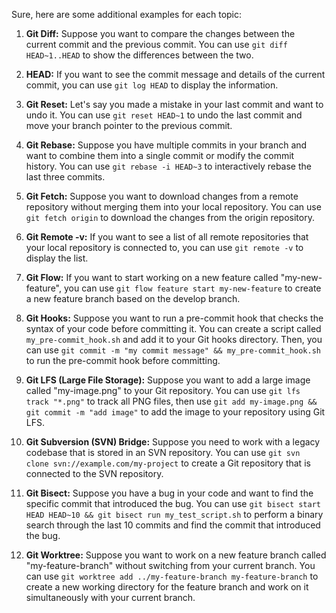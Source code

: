 Sure, here are some additional examples for each topic:

1. **Git Diff:** Suppose you want to compare the changes between the current commit and the previous commit. You can use `git diff HEAD~1..HEAD` to show the differences between the two.

2. **HEAD:** If you want to see the commit message and details of the current commit, you can use `git log HEAD` to display the information.

3. **Git Reset:** Let's say you made a mistake in your last commit and want to undo it. You can use `git reset HEAD~1` to undo the last commit and move your branch pointer to the previous commit.

4. **Git Rebase:** Suppose you have multiple commits in your branch and want to combine them into a single commit or modify the commit history. You can use `git rebase -i HEAD~3` to interactively rebase the last three commits.

5. **Git Fetch:** Suppose you want to download changes from a remote repository without merging them into your local repository. You can use `git fetch origin` to download the changes from the origin repository.

6. **Git Remote -v:** If you want to see a list of all remote repositories that your local repository is connected to, you can use `git remote -v` to display the list.

7. **Git Flow:** If you want to start working on a new feature called "my-new-feature", you can use `git flow feature start my-new-feature` to create a new feature branch based on the develop branch.

8. **Git Hooks:** Suppose you want to run a pre-commit hook that checks the syntax of your code before committing it. You can create a script called `my_pre-commit_hook.sh` and add it to your Git hooks directory. Then, you can use `git commit -m "my commit message" && my_pre-commit_hook.sh` to run the pre-commit hook before committing.

9. **Git LFS (Large File Storage):** Suppose you want to add a large image called "my-image.png" to your Git repository. You can use `git lfs track "*.png"` to track all PNG files, then use `git add my-image.png && git commit -m "add image"` to add the image to your repository using Git LFS.

10. **Git Subversion (SVN) Bridge:** Suppose you need to work with a legacy codebase that is stored in an SVN repository. You can use `git svn clone svn://example.com/my-project` to create a Git repository that is connected to the SVN repository.

11. **Git Bisect:** Suppose you have a bug in your code and want to find the specific commit that introduced the bug. You can use `git bisect start HEAD HEAD~10 && git bisect run my_test_script.sh` to perform a binary search through the last 10 commits and find the commit that introduced the bug.

12. **Git Worktree:** Suppose you want to work on a new feature branch called "my-feature-branch" without switching from your current branch. You can use `git worktree add ../my-feature-branch my-feature-branch` to create a new working directory for the feature branch and work on it simultaneously with your current branch.
